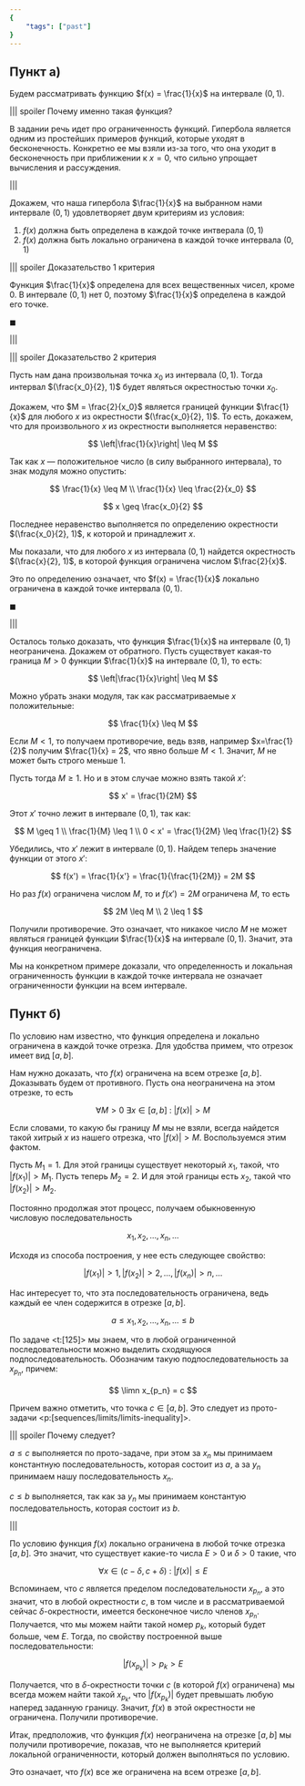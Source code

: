 ```yaml
---
{
    "tags": ["past"]
}
---
```


## Пункт а)

Будем рассматривать функцию $f(x) = \frac{1}{x}$ на интервале $(0,1)$.

||| spoiler Почему именно такая функция?

В задании речь идет про ограниченность функций. Гипербола является одним из простейших примеров функций, которые уходят в бесконечность. Конкретно ее мы взяли из-за того, что она уходит в бесконечность при приближении к $x=0$, что сильно упрощает вычисления и рассуждения.

|||

Докажем, что наша гипербола $\frac{1}{x}$ на выбранном нами интервале $(0,1)$ удовлетворяет двум критериям из условия:

1. $f(x)$ должна быть определена в каждой точке интверала $(0,1)$
2. $f(x)$ должна быть локально ограничена в каждой точке интервала $(0,1)$

||| spoiler Доказательство 1 критерия

Функция $\frac{1}{x}$ определена для всех вещественных чисел, кроме $0$. В интервале $(0,1)$ нет $0$, поэтому $\frac{1}{x}$ определена в каждой его точке.

$\blacksquare$

|||

||| spoiler Доказательство 2 критерия

Пусть нам дана произвольная точка $x_0$ из интервала $(0,1)$. Тогда интервал $(\frac{x_0}{2}, 1)$ будет являться окрестностью точки $x_0$.

Докажем, что $M = \frac{2}{x_0}$ является границей функции $\frac{1}{x}$ для любого $x$ из окрестности $(\frac{x_0}{2}, 1)$. То есть, докажем, что для произвольного $x$ из окрестности выполняется неравенство:

$$ \left|\frac{1}{x}\right| \leq M $$

Так как $x$ — положительное число (в силу выбранного интервала), то знак модуля можно опустить:

$$ \frac{1}{x} \leq M \\ \frac{1}{x} \leq \frac{2}{x_0} $$

$$ x \geq \frac{x_0}{2} $$

Последнее неравенство выполняется по определению окрестности $(\frac{x_0}{2}, 1)$, к которой и принадлежит $x$.

Мы показали, что для любого $x$ из интервала $(0,1)$ найдется окрестность $(\frac{x}{2}, 1)$, в которой функция ограничена числом $\frac{2}{x}$.

Это по определению означает, что $f(x) = \frac{1}{x}$ локально ограничена в каждой точке интервала $(0,1)$.

$\blacksquare$

|||

Осталось только доказать, что функция $\frac{1}{x}$ на интервале $(0,1)$ неограничена. Докажем от обратного. Пусть существует какая-то граница $M > 0$ функции $\frac{1}{x}$ на интервале $(0,1)$, то есть:

$$ \left|\frac{1}{x}\right| \leq M $$

Можно убрать знаки модуля, так как рассматриваемые $x$ положительные:

$$ \frac{1}{x} \leq M $$

Если $M < 1$, то получаем противоречие, ведь взяв, например $x=\frac{1}{2}$ получим $\frac{1}{x} = 2$, что явно больше $M<1$. Значит, $M$ не может быть строго меньше $1$.

Пусть тогда $M\geq 1$. Но и в этом случае можно взять такой $x'$:

$$ x' = \frac{1}{2M} $$

Этот $x'$ точно лежит в интервале $(0,1)$, так как:

$$ M \geq 1 \\ \frac{1}{M} \leq 1 \\ 0 < x' = \frac{1}{2M} \leq \frac{1}{2} $$

Убедились, что $x'$ лежит в интервале $(0,1)$. Найдем теперь значение функции от этого $x'$:

$$ f(x') = \frac{1}{x'} = \frac{1}{\frac{1}{2M}} = 2M $$

Но раз $f(x)$ ограничена числом $M$, то и $f(x') = 2M$ ограничена $M$, то есть

$$ 2M \leq M \\ 2 \leq 1 $$

Получили противоречие. Это означает, что никакое число $M$ не может являться границей функции $\frac{1}{x}$ на интервале $(0,1)$. Значит, эта функция неограничена.

Мы на конкретном примере доказали, что определенность и локальная ограниченность функции в каждой точке интервала не означает ограниченности функции на всем интервале.

## Пункт б)

По условию нам известно, что функция определена и локально ограничена в каждой точке отрезка. Для удобства примем, что отрезок имеет вид $[a, b]$.

Нам нужно доказать, что $f(x)$ ограничена на всем отрезке $[a,b]$. Доказывать будем от противного. Пусть она неограничена на этом отрезке, то есть

$$ \forall M > 0 \ \exists x \in [a,b] \ : \ |f(x)| > M $$

Если словами, то какую бы границу $M$ мы не взяли, всегда найдется такой хитрый $x$ из нашего отрезка, что $|f(x)| > M$. Воспользуемся этим фактом.

Пусть $M_1 = 1$. Для этой границы существует некоторый $x_1$, такой, что $|f(x_1)| > M_1$. Пусть теперь $M_2 = 2$. И для этой границы есть $x_2$, такой что $|f(x_2)| > M_2$.

Постоянно продолжая этот процесс, получаем обыкновенную числовую последовательность

$$ x_1, x_2, \ldots, x_n, \ldots $$

Исходя из способа построения, у нее есть следующее свойство:

$$ |f(x_1)| > 1, |f(x_2)| > 2, \ldots, |f(x_n)| > n, \ldots $$

Нас интересует то, что эта последовательность ограничена, ведь каждый ее член содержится в отрезке $[a,b]$.

$$ a \leq x_1, x_2, \ldots, x_n, \ldots \leq b $$

По задаче <t:[125]> мы знаем, что в любой ограниченной последовательности можно выделить сходящуюся подпоследовательность. Обозначим такую подпоследовательность за $x_{p_n}$,  причем:

$$ \limn x_{p_n} = c $$

Причем важно отметить, что точка $c \in [a,b]$. Это следует из прото-задачи <p:[sequences/limits/limits-inequality]>.

||| spoiler Почему следует?

$a\leq c$ выполняется по прото-задаче, при этом за $x_n$ мы принимаем константную последовательность, которая состоит из $a$, а за $y_n$ принимаем нашу последовательность $x_n$.

$c\leq b$ выполняется, так как за $y_n$ мы принимаем константую последовательность, которая состоит из $b$.

|||

По условию функция $f(x)$ локально ограничена в любой точке отрезка $[a,b]$. Это значит, что существует какие-то числа $E>0$ и $\delta > 0$ такие, что

$$ \forall x \in (c-\delta, c+\delta) \ : \ |f(x)| \leq E $$

Вспоминаем, что $c$ является пределом последовательности $x_{p_n}$, а это значит, что в любой окрестности $c$, в том числе и в рассматриваемой сейчас $\delta$-окрестности, имеется бесконечное число членов $x_{p_n}$. Получается, что мы можем найти такой номер $p_k$, который будет больше, чем $E$. Тогда, по свойству построенной выше последовательности:

$$ |f(x_{p_k})| > p_k > E $$

Получается, что в $\delta$-окрестности точки $c$ (в которой $f(x)$ ограничена) мы всегда можем найти такой $x_{p_k}$, что $|f(x_{p_k})|$ будет превышать любую наперед заданную границу. Значит, $f(x)$ в этой окрестности не ограничена. Получили противоречие.

Итак, предположив, что функция $f(x)$ неограничена на отрезке $[a,b]$ мы получили противоречие, показав, что не выполняется критерий локальной ограниченности, который должен выполняться по условию.

Это означает, что $f(x)$ все же ограничена на всем отрезке $[a,b]$.